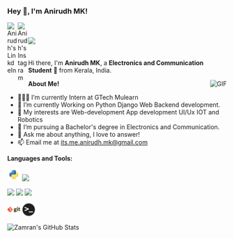 <h3 title="hehehe"> Hey 👋, I'm Anirudh MK!</h3>

<a href="https://www.linkedin.com/in/anirudh-mk/">
  <img align="left" alt="Anirudh's LinkdeIn" width="24px" src="https://cdn.jsdelivr.net/npm/simple-icons@v3/icons/linkedin.svg" />
</a>

<a href="https://www.instagram.com/anirudh_mk_/">
  <img align="left" alt="Anirudh's Instagram" width="24px" src="https://cdn.jsdelivr.net/npm/simple-icons@v3/icons/instagram.svg" />
</a>
<!-- <a href="https://www.facebook.com/ZamranxD">
  <img align="left" alt="Zamran's Instagram" width="24px" src="https://cdn.jsdelivr.net/npm/simple-icons@v3/icons/facebook.svg" />
</a> -->
<br>
<br>
<img src="https://komarev.com/ghpvc/?username=ZamranxD&color=blueviolet">
<br />
<br />

Hi there, I'm **Anirudh MK**, a **Electronics and Communication Student** 🚀 from Kerala, India.
 <!-- Currently, I'm a Community Team Member 🙍🏽‍♂️ [@CallmeMehdi](https://github.com/CallmeMehdi), Kaggler 👨🏽‍💻 [@Kaggle](https://www.kaggle.com/mehdimabrouki), and an Artificial Intelligence intern 👨🏽‍💼.  -->

  <img align="right" alt="GIF" src="https://i.pinimg.com/originals/e4/26/70/e426702edf874b181aced1e2fa5c6cde.gif" />

**About Me!**

- 👨🏽‍💻 I’m currently Intern at GTech Mulearn
- 🌱 I’m currently Working on Python Django Web Backend development. 
- 🤔 My interests are Web-development App development UI/Ux IOT and Robotics
- 💼 I’m pursuing a Bachelor's degree in Electronics and Communication.
- 💬 Ask me about anything, I love to answer!
- 📫 Email me at [its.me.anirudh.mk@gmail.com](mailto:its.me.anirudh.mk@gmail.com)

**Languages and Tools:**  

<code><img height="30" src="https://raw.githubusercontent.com/github/explore/80688e429a7d4ef2fca1e82350fe8e3517d3494d/topics/python/python.png"></code>
<code><img height="30" src="https://www.svgrepo.com/show/353657/django-icon.svg"></code>

<code><img height="30" src="https://w7.pngwing.com/pngs/116/40/png-transparent-5-logo-angle-area-text-brand-other-html-5-angle-text-rectangle-thumbnail.png"></code>
<code><img height="30" src="https://upload.wikimedia.org/wikipedia/commons/thumb/d/d5/CSS3_logo_and_wordmark.svg/1200px-CSS3_logo_and_wordmark.svg.png"></code>
<code><img height="30" src="https://encrypted-tbn0.gstatic.com/images?q=tbn:ANd9GcSNu5MWR03J3LFZ6b6jWyYS9SGnJ5HhqBHL1jLVwNebGZJ2TLD7mk3NTCocqCldIf2SDuE"></code>

<code><img height="30" src="https://raw.githubusercontent.com/github/explore/80688e429a7d4ef2fca1e82350fe8e3517d3494d/topics/git/git.png"></code>
<code><img height="30" src="https://raw.githubusercontent.com/github/explore/80688e429a7d4ef2fca1e82350fe8e3517d3494d/topics/terminal/terminal.png"></code>

<img src="https://github-readme-stats.vercel.app/api?username=anirudh-mk&show_icons=true&hide_border=true&count_private=true&theme=shades-of-purple&icon_color=fad000" alt="Zamran's GitHub Stats">
